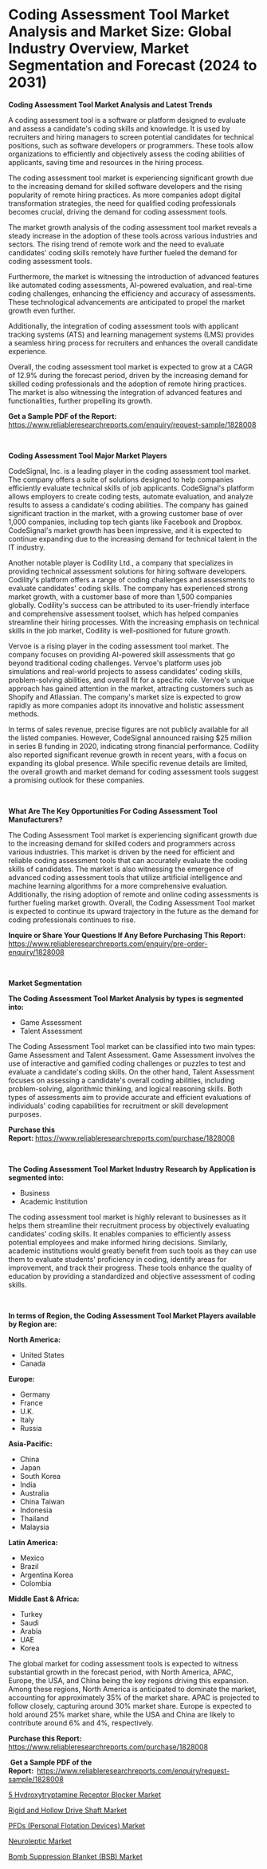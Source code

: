 <p><h1>Coding Assessment Tool Market Analysis and Market Size: Global Industry Overview, Market Segmentation and Forecast (2024 to 2031)</h1></p><p><strong>Coding Assessment Tool Market Analysis and Latest Trends</strong></p>
<p><p>A coding assessment tool is a software or platform designed to evaluate and assess a candidate's coding skills and knowledge. It is used by recruiters and hiring managers to screen potential candidates for technical positions, such as software developers or programmers. These tools allow organizations to efficiently and objectively assess the coding abilities of applicants, saving time and resources in the hiring process.</p><p>The coding assessment tool market is experiencing significant growth due to the increasing demand for skilled software developers and the rising popularity of remote hiring practices. As more companies adopt digital transformation strategies, the need for qualified coding professionals becomes crucial, driving the demand for coding assessment tools.</p><p>The market growth analysis of the coding assessment tool market reveals a steady increase in the adoption of these tools across various industries and sectors. The rising trend of remote work and the need to evaluate candidates' coding skills remotely have further fueled the demand for coding assessment tools.</p><p>Furthermore, the market is witnessing the introduction of advanced features like automated coding assessments, AI-powered evaluation, and real-time coding challenges, enhancing the efficiency and accuracy of assessments. These technological advancements are anticipated to propel the market growth even further.</p><p>Additionally, the integration of coding assessment tools with applicant tracking systems (ATS) and learning management systems (LMS) provides a seamless hiring process for recruiters and enhances the overall candidate experience.</p><p>Overall, the coding assessment tool market is expected to grow at a CAGR of 12.9% during the forecast period, driven by the increasing demand for skilled coding professionals and the adoption of remote hiring practices. The market is also witnessing the integration of advanced features and functionalities, further propelling its growth.</p></p>
<p><strong>Get a Sample PDF of the Report:&nbsp;</strong> <a href="https://www.reliableresearchreports.com/enquiry/request-sample/1828008">https://www.reliableresearchreports.com/enquiry/request-sample/1828008</a></p>
<p>&nbsp;</p>
<p><strong>Coding Assessment Tool Major Market Players</strong></p>
<p><p>CodeSignal, Inc. is a leading player in the coding assessment tool market. The company offers a suite of solutions designed to help companies efficiently evaluate technical skills of job applicants. CodeSignal's platform allows employers to create coding tests, automate evaluation, and analyze results to assess a candidate's coding abilities. The company has gained significant traction in the market, with a growing customer base of over 1,000 companies, including top tech giants like Facebook and Dropbox. CodeSignal's market growth has been impressive, and it is expected to continue expanding due to the increasing demand for technical talent in the IT industry.</p><p>Another notable player is Codility Ltd., a company that specializes in providing technical assessment solutions for hiring software developers. Codility's platform offers a range of coding challenges and assessments to evaluate candidates' coding skills. The company has experienced strong market growth, with a customer base of more than 1,500 companies globally. Codility's success can be attributed to its user-friendly interface and comprehensive assessment toolset, which has helped companies streamline their hiring processes. With the increasing emphasis on technical skills in the job market, Codility is well-positioned for future growth.</p><p>Vervoe is a rising player in the coding assessment tool market. The company focuses on providing AI-powered skill assessments that go beyond traditional coding challenges. Vervoe's platform uses job simulations and real-world projects to assess candidates' coding skills, problem-solving abilities, and overall fit for a specific role. Vervoe's unique approach has gained attention in the market, attracting customers such as Shopify and Atlassian. The company's market size is expected to grow rapidly as more companies adopt its innovative and holistic assessment methods.</p><p>In terms of sales revenue, precise figures are not publicly available for all the listed companies. However, CodeSignal announced raising $25 million in series B funding in 2020, indicating strong financial performance. Codility also reported significant revenue growth in recent years, with a focus on expanding its global presence. While specific revenue details are limited, the overall growth and market demand for coding assessment tools suggest a promising outlook for these companies.</p></p>
<p>&nbsp;</p>
<p><strong>What Are The Key Opportunities For Coding Assessment Tool Manufacturers?</strong></p>
<p><p>The Coding Assessment Tool market is experiencing significant growth due to the increasing demand for skilled coders and programmers across various industries. This market is driven by the need for efficient and reliable coding assessment tools that can accurately evaluate the coding skills of candidates. The market is also witnessing the emergence of advanced coding assessment tools that utilize artificial intelligence and machine learning algorithms for a more comprehensive evaluation. Additionally, the rising adoption of remote and online coding assessments is further fueling market growth. Overall, the Coding Assessment Tool market is expected to continue its upward trajectory in the future as the demand for coding professionals continues to rise.</p></p>
<p><strong>Inquire or Share Your Questions If Any Before Purchasing This Report:</strong> <a href="https://www.reliableresearchreports.com/enquiry/pre-order-enquiry/1828008">https://www.reliableresearchreports.com/enquiry/pre-order-enquiry/1828008</a></p>
<p>&nbsp;</p>
<p><strong>Market Segmentation</strong></p>
<p><strong>The Coding Assessment Tool Market Analysis by types is segmented into:</strong></p>
<p><ul><li>Game Assessment</li><li>Talent Assessment</li></ul></p>
<p><p>The Coding Assessment Tool market can be classified into two main types: Game Assessment and Talent Assessment. Game Assessment involves the use of interactive and gamified coding challenges or puzzles to test and evaluate a candidate's coding skills. On the other hand, Talent Assessment focuses on assessing a candidate's overall coding abilities, including problem-solving, algorithmic thinking, and logical reasoning skills. Both types of assessments aim to provide accurate and efficient evaluations of individuals' coding capabilities for recruitment or skill development purposes.</p></p>
<p><strong>Purchase this Report:&nbsp;</strong><a href="https://www.reliableresearchreports.com/purchase/1828008">https://www.reliableresearchreports.com/purchase/1828008</a></p>
<p>&nbsp;</p>
<p><strong>The Coding Assessment Tool Market Industry Research by Application is segmented into:</strong></p>
<p><ul><li>Business</li><li>Academic Institution</li></ul></p>
<p><p>The coding assessment tool market is highly relevant to businesses as it helps them streamline their recruitment process by objectively evaluating candidates' coding skills. It enables companies to efficiently assess potential employees and make informed hiring decisions. Similarly, academic institutions would greatly benefit from such tools as they can use them to evaluate students' proficiency in coding, identify areas for improvement, and track their progress. These tools enhance the quality of education by providing a standardized and objective assessment of coding skills.</p></p>
<p>&nbsp;</p>
<p><strong>In terms of Region, the Coding Assessment Tool Market Players available by Region are:</strong></p>
<p>
    <p> <strong> North America: </strong>
        <ul>
            <li>United States</li>
            <li>Canada</li>
        </ul>
        </p> 
    <p> <strong> Europe: </strong>
        <ul>
            <li>Germany</li>
            <li>France</li>
            <li>U.K.</li>
            <li>Italy</li>
            <li>Russia</li>
        </ul>
        </p> 
    <p> <strong> Asia-Pacific: </strong>
        <ul>
            <li>China</li>
            <li>Japan</li>
            <li>South Korea</li>
            <li>India</li>
            <li>Australia</li>
            <li>China Taiwan</li>
            <li>Indonesia</li>
            <li>Thailand</li>
            <li>Malaysia</li>
        </ul>
        </p> 
    <p> <strong> Latin America: </strong>
        <ul>
            <li>Mexico</li>
            <li>Brazil</li>
            <li>Argentina Korea</li>
            <li>Colombia</li>
        </ul>
        </p> 
    <p> <strong> Middle East & Africa: </strong>
        <ul>
            <li>Turkey</li>
            <li>Saudi</li>
            <li>Arabia</li>
            <li>UAE</li>
            <li>Korea</li>
        </ul>
    </p>
    </p>
<p><p>The global market for coding assessment tools is expected to witness substantial growth in the forecast period, with North America, APAC, Europe, the USA, and China being the key regions driving this expansion. Among these regions, North America is anticipated to dominate the market, accounting for approximately 35% of the market share. APAC is projected to follow closely, capturing around 30% market share. Europe is expected to hold around 25% market share, while the USA and China are likely to contribute around 6% and 4%, respectively.</p></p>
<p><strong>Purchase this Report: </strong><a href="https://www.reliableresearchreports.com/purchase/1828008">https://www.reliableresearchreports.com/purchase/1828008</a></p>
<p>&nbsp;<strong>Get a Sample PDF of the Report:&nbsp;&nbsp;</strong><a href="https://www.reliableresearchreports.com/enquiry/request-sample/1828008">https://www.reliableresearchreports.com/enquiry/request-sample/1828008</a></p>
<p><strong></strong></p>
<p><p><a href="https://github.com/vimar16th/Market-Research-Report-List-2/blob/main/5-hydroxytryptamine-receptor-blocker-market.md">5 Hydroxytryptamine Receptor Blocker Market</a></p><p><a href="https://www.linkedin.com/pulse/rigid-hollow-drive-shaft-market-size-focuses-dynamics-in-depth-atn4e?trackingId=2sG1K%2F4CQ%2F6F%2Bz4rWVKGCQ%3D%3D">Rigid and Hollow Drive Shaft Market</a></p><p><a href="https://medium.com/@fernjenkins4565/pfds-personal-flotation-devices-market-outlook-industry-overview-and-forecast-2024-to-2031-00d80e5984ca">PFDs (Personal Flotation Devices) Market</a></p><p><a href="https://github.com/luckyshygirl/Market-Research-Report-List-2/blob/main/neuroleptic-market.md">Neuroleptic Market</a></p><p><a href="https://medium.com/@fernjenkins4565/bomb-suppression-blanket-bsb-market-the-key-to-successful-business-strategy-forecast-till-2031-cc10cb00ab1e">Bomb Suppression Blanket (BSB) Market</a></p></p>